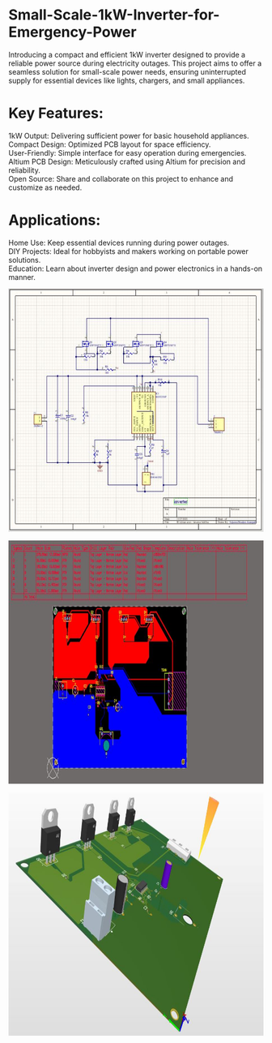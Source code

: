 # Small-Scale-1kW-Inverter-for-Emergency-Power
Introducing a compact and efficient 1kW inverter designed to provide a reliable power source during electricity outages. This project aims to offer a seamless solution for small-scale power needs, ensuring uninterrupted supply for essential devices like lights, chargers, and small appliances.

# Key Features:

1kW Output: Delivering sufficient power for basic household appliances.
<br> Compact Design: Optimized PCB layout for space efficiency.
<br>User-Friendly: Simple interface for easy operation during emergencies.
<br>Altium PCB Design: Meticulously crafted using Altium for precision and reliability.
<br>Open Source: Share and collaborate on this project to enhance and customize as needed.

# Applications:

Home Use: Keep essential devices running during power outages.
<br>DIY Projects: Ideal for hobbyists and makers working on portable power solutions.
<br>Education: Learn about inverter design and power electronics in a hands-on manner.

<p align="center"> <img src="https://github.com/SujeewBandara/Small-Scale-1kW-Inverter-for-Emergency-Power/blob/main/schematic.JPG" width="720" height="480"/>

<p align="center"> <img src="https://github.com/SujeewBandara/Small-Scale-1kW-Inverter-for-Emergency-Power/blob/main/2DD.JPG" width="720" height="480"/>

<p align="center"> <img src="https://github.com/SujeewBandara/Small-Scale-1kW-Inverter-for-Emergency-Power/blob/main/3DD.JPG" width="720" height="480"/>

